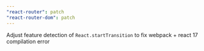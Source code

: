 ```yaml
---
"react-router": patch
"react-router-dom": patch
---
```


Adjust feature detection of `React.startTransition` to fix webpack + react 17 compilation error
